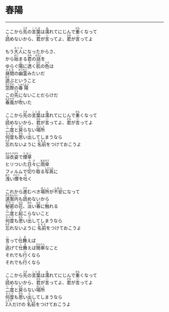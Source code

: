 # 春陽
---
<lyric>
ここから<ruby>先<rt>さき</rt></ruby>の<ruby>言葉<rt>ことば</rt></ruby>は<ruby>濡<rt>ぬ</rt></ruby>れてにじんで<ruby>重<rt>おも</rt></ruby>くなって<br/>
<ruby>読<rt>よ</rt></ruby>めないから、<ruby>君<rt>きみ</rt></ruby>が<ruby>言<rt>い</rt></ruby>ってよ、<ruby>君<rt>きみ</rt></ruby>が<ruby>言<rt>い</rt></ruby>ってよ<br/>
<br/>
もう<ruby>大人<rt>おとな</rt></ruby>になったからさ、<br/>
から<ruby>始<rt>はじ</rt></ruby>まる<ruby>君<rt>きみ</rt></ruby>の<ruby>話<rt>はなし</rt></ruby>を<br/>
ゆらぐ<ruby>陽<rt>ひ</rt></ruby>に<ruby>透<rt>す</rt></ruby>く<ruby>肌<rt>はだ</rt></ruby>の<ruby>色<rt>いろ</rt></ruby>は<br/>
<ruby>昼間<rt>ひるま</rt></ruby>の<ruby>幽霊<rt>ゆうれい</rt></ruby>みたいだ<br/>
<ruby>遊<rt>あそ</rt></ruby>ぶということ<br/>
<ruby>窓際<rt>まどぎわ</rt></ruby>の<ruby>春陽<rt>しゅんよう</rt></ruby><br/>
この<ruby>先<rt>さき</rt></ruby>にないことだらけだ<br/>
<ruby>春風<rt>はるかぜ</rt></ruby>が<ruby>吹<rt>ふ</rt></ruby>いた<br/>
<br/>
ここから<ruby>先<rt>さき</rt></ruby>の<ruby>言葉<rt>ことば</rt></ruby>は<ruby>濡<rt>ぬ</rt></ruby>れてにじんで<ruby>重<rt>おも</rt></ruby>くなって<br/>
<ruby>読<rt>よ</rt></ruby>めないから、<ruby>君<rt>きみ</rt></ruby>が<ruby>言<rt>い</rt></ruby>ってよ、<ruby>君<rt>きみ</rt></ruby>が<ruby>言<rt>い</rt></ruby>ってよ<br/>
<ruby>二度<rt>にど</rt></ruby>と<ruby>戻<rt>もど</rt></ruby>らない<ruby>場所<rt>ばしょ</rt></ruby><br/>
<ruby>何度<rt>なんど</rt></ruby>も<ruby>思<rt>おも</rt></ruby>い<ruby>出<rt>だ</rt></ruby>してしまうなら<br/>
<ruby>忘<rt>わす</rt></ruby>れないように <ruby>名前<rt>なまえ</rt></ruby>をつけておこうよ<br/>
<br/>
<ruby>浴衣姿<rt>ゆかたすがた</rt></ruby>で<ruby>煙草<rt>たばこ</rt></ruby><br/>
ヒリついた<ruby>日々<rt>ひび</rt></ruby>に<ruby>雨傘<rt>あまがさ</rt></ruby><br/>
フィルムで<ruby>切<rt>き</rt></ruby>り<ruby>取<rt>と</rt></ruby>る<ruby>写真<rt>しゃしん</rt></ruby>に<br/>
<ruby>浅<rt>あさ</rt></ruby>い<ruby>煙<rt>けむり</rt></ruby>を<ruby>吐<rt>は</rt></ruby>く<br/>
<br/>
これから<ruby>進<rt>すす</rt></ruby>むべき<ruby>場所<rt>ばしょ</rt></ruby>が<ruby>不安<rt>ふあん</rt></ruby>になって<br/>
<ruby>道案内<rt>みちあんない</rt></ruby>も<ruby>読<rt>よ</rt></ruby>めないから<br/>
<ruby>秘密<rt>ひみつ</rt></ruby>の<ruby>花<rt>はな</rt></ruby>、<ruby>淡<rt>あわ</rt></ruby>い<ruby>春<rt>はる</rt></ruby>に<ruby>触<rt>ふ</rt></ruby>れる<br/>
<ruby>二度<rt>にど</rt></ruby>と<ruby>起<rt>お</rt></ruby>こらないこと<br/>
<ruby>何度<rt>なんど</rt></ruby>も<ruby>思<rt>おも</rt></ruby>い<ruby>出<rt>だ</rt></ruby>してしまうなら<br/>
<ruby>忘<rt>わす</rt></ruby>れないように <ruby>名前<rt>なまえ</rt></ruby>をつけておこうよ<br/>
<br/>
<ruby>言<rt>い</rt></ruby>って<ruby>仕舞<rt>しま</rt></ruby>えば<br/>
<ruby>逃<rt>に</rt></ruby>げて<ruby>仕舞<rt>しま</rt></ruby>えば<ruby>簡単<rt>かんたん</rt></ruby>なこと<br/>
それでも<ruby>行<rt>い</rt></ruby>くなら<br/>
それでも<ruby>行<rt>い</rt></ruby>くなら<br/>
<br/>
ここから<ruby>先<rt>さき</rt></ruby>の<ruby>言葉<rt>ことば</rt></ruby>は<ruby>濡<rt>ぬ</rt></ruby>れてにじんで<ruby>重<rt>おも</rt></ruby>くなって<br/>
<ruby>読<rt>よ</rt></ruby>めないから、<ruby>君<rt>きみ</rt></ruby>が<ruby>言<rt>い</rt></ruby>ってよ、<ruby>君<rt>きみ</rt></ruby>が<ruby>言<rt>い</rt></ruby>ってよ<br/>
<ruby>二度<rt>にど</rt></ruby>と<ruby>戻<rt>もど</rt></ruby>らない<ruby>場所<rt>ばしょ</rt></ruby><br/>
<ruby>何度<rt>なんど</rt></ruby>も<ruby>思<rt>おも</rt></ruby>い<ruby>出<rt>だ</rt></ruby>してしまうなら<br/>
<ruby>2人<rt>ふたり</rt></ruby>だけの <ruby>名前<rt>なまえ</rt></ruby>をつけておこうよ<br/>
</lyric>
